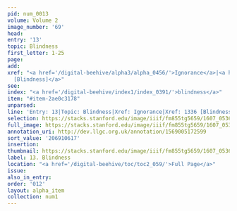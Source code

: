 ```yaml
---
pid: num_0013
volume: Volume 2
image_number: '69'
head:
entry: '13'
topic: Blindness
first_letter: 1-25
page:
add:
xref: "<a href='/digital-beehive/alpha3/alpha_0456/'>Ignorance</a>|<a href='/digital-beehive/num6/num_1880/'>1336
  [Blindness]</a>"
see:
index: "<a href='/digital-beehive/index1/index_0391/'>blindness</a>"
item: "#item-2ae0c3178"
unparsed:
line: 'Entry: 13|Topic: Blindness|Xref: Ignorance|Xref: 1336 [Blindness]|Index: blindness|#item-2ae0c3178'
selection: https://stacks.stanford.edu/image/iiif/fm855tg5659/1607_0536/308,617,3099,533/full/0/default.jpg
full_image: https://stacks.stanford.edu/image/iiif/fm855tg5659/1607_0536/full/full/0/default.jpg
annotation_uri: http://dev.llgc.org.uk/annotation/1569005172599
sort_value: '206910617'
insertion:
thumbnail: https://stacks.stanford.edu/image/iiif/fm855tg5659/1607_0536/308,617,600,180/250,/0/default.jpg
label: 13. Blindness
location: "<a href='/digital-beehive/toc/toc2_059/'>Full Page</a>"
issue:
also_in_entry:
order: '012'
layout: alpha_item
collection: num1
---
```

